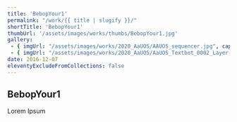 ```yaml
---
title: 'BebopYour1'
permalink: "/work/{{ title | slugify }}/"
shortTitle: 'BebopYour1'
thumbUrl: '/assets/images/works/thumbs/BebopYour1.jpg'
gallery:
 - { imgUrl: "/assets/images/works/2020_AaUOS/AAUOS_sequencer.jpg", caption: "" }
 - { imgUrl: "/assets/images/works/2020_AaUOS/AaUOS_Textbot_0002_Layer-20.jpg", caption: "" }
date: 2016-12-07
eleventyExcludeFromCollections: false
---
```



<div class="Grid Grid--gutters Grid--full large-Grid--fit">
  <div class="Grid-cell">
    <div class='headerGroup'>
      <h2>BebopYour1</h2>
      <p>Lorem Ipsum</p>
    </div>
  </div>
</div>